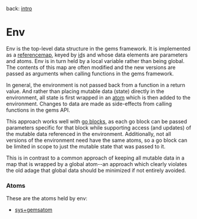 back: [intro](../intro.md#Basics)

# Env

Env is the top-level data structure in the gems framework. It is implemented as a [referencemap](referencemap.md), keyed by [id](id.md)s and whose data elements are parameters and atoms. Env is in turn held by a local variable rather than being global. The contents of this map are often modified and the new versions are passed as arguments when calling functions in the gems framework. 

In general, the environment is not passed back from a function in a return value. And rather than placing mutable data (state) directly in the environment, all state is first wrapped in an [atom](atom.md) which is then added to the environment. Changes to data are made as side-effects from calling functions in the gems API.

This approach works well with [go blocks](goblock.md), as each go block can be passed parameters specific for that block while supporting access (and updates) of the mutable data referenced in the environment. Additionally, not all versions of the environment need have the same atoms, so a go block can be limited in scope to just the mutable state that was passed to it.

This is in contrast to a common approach of keeping all mutable data in a map that is wrapped by a global atom--an approach which clearly violates the old adage that global data should be minimized if not entirely avoided.

### Atoms

These are the atoms held by env:

- [sys+gemsatom](../atoms/sys+gemsatom.md)
